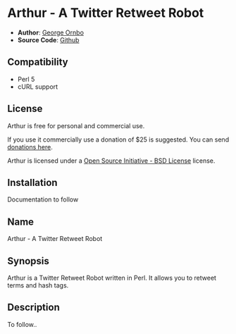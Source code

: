 # Arthur - A Twitter Retweet Robot

* **Author**: [George Ornbo][]
* **Source Code**: [Github][]

## Compatibility

* Perl 5
* cURL support

## License

Arthur is free for personal and commercial use. 

If you use it commercially use a donation of $25 is suggested. You can send [donations here](http://pledgie.com/campaigns/5855). 

Arthur is licensed under a [Open Source Initiative - BSD License][] license.

## Installation

Documentation to follow

## Name

Arthur - A Twitter Retweet Robot

## Synopsis

Arthur is a Twitter Retweet Robot written in Perl. It allows you to retweet terms and hash tags.

## Description

To follow..

[George Ornbo]: http://shapeshed.com/
[Github]: http://github.com/shapeshed/copyright.ee_addon/
[ExpressionEngine]:http://www.expressionengine.com/index.php?affiliate=shapeshed
[Open Source Initiative - BSD License]: http://opensource.org/licenses/bsd-license.php